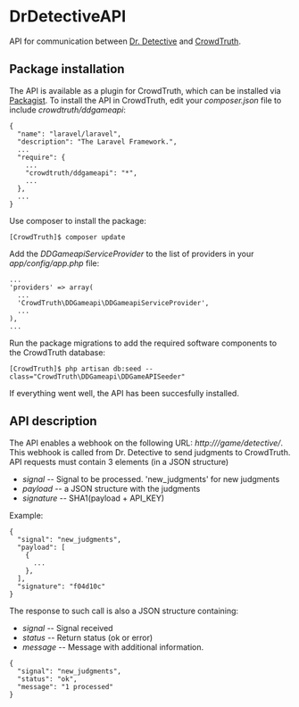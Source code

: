 # DrDetectiveAPI
API for communication between [Dr. Detective](https://github.com/CrowdTruth/DrDetective) and [CrowdTruth](https://github.com/CrowdTruth/CrowdTruth).

## Package installation
The API is available as a plugin for CrowdTruth, which can be installed via [Packagist](https://packagist.org/packages/crowdtruth/ddgameapi). To install the API in CrowdTruth, edit your *composer.json* file to include *crowdtruth/ddgameapi*:

```
{
  "name": "laravel/laravel",
  "description": "The Laravel Framework.",
  ...
  "require": {
    ...
    "crowdtruth/ddgameapi": "*",
    ...
  },
  ...
}

```

Use composer to install the package:

```
[CrowdTruth]$ composer update
```

Add the *DDGameapiServiceProvider* to the list of providers in your *app/config/app.php* file:

```
...
'providers' => array(
  ...
  'CrowdTruth\DDGameapi\DDGameapiServiceProvider',
  ...
),
...
```

Run the package migrations to add the required software components to the CrowdTruth database:

```
[CrowdTruth]$ php artisan db:seed --class="CrowdTruth\DDGameapi\DDGameAPISeeder"
```
If everything went well, the API has been succesfully installed.

## API description

The API enables a webhook on the following URL: *http://<your CrowdTruth instance>/game/detective/*. This webhook is called from Dr. Detective to send judgments to CrowdTruth. API requests must contain 3 elements (in a JSON structure)

 - *signal* -- Signal to be processed. 'new_judgments' for new judgments
 - *payload* -- a JSON structure with the judgments
 - *signature* -- SHA1(payload + API_KEY)

Example:
```
{
  "signal": "new_judgments",
  "payload": [
    {
      ...
    },
  ],
  "signature": "f04d10c"
}
```

The response to such call is also a JSON structure containing:
 - *signal* -- Signal received
 - *status* -- Return status (ok or error)
 - *message* -- Message with additional information.

```
{
  "signal": "new_judgments",
  "status": "ok",
  "message": "1 processed"
}
```
